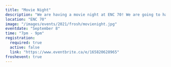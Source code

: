 ```yaml
---
title: "Movie Night"
description: "We are having a movie night at ENC 70! We are going to have free food for all ESS members, bring your friends, and enjoy a nice evening"
location: "ENC 70"
image: "/images/events/2021/frosh/movienight.jpg"
eventdate: "September 8"
time: "7pm - 9pm"
registration:
  required: true
  active: false
  link: "https://www.eventbrite.ca/e/165820628965"
froshevent: true
---
```


